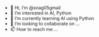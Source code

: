 - 👋 Hi, I’m @snag05gmail
- 👀 I’m interested in AI, Python
- 🌱 I’m currently learning AI using Python
- 💞️ I’m looking to collaborate on ...
- 📫 How to reach me ...

<!---
snag05gmail/snag05gmail is a ✨ special ✨ repository because its `README.md` (this file) appears on your GitHub profile.
You can click the Preview link to take a look at your changes.
--->
